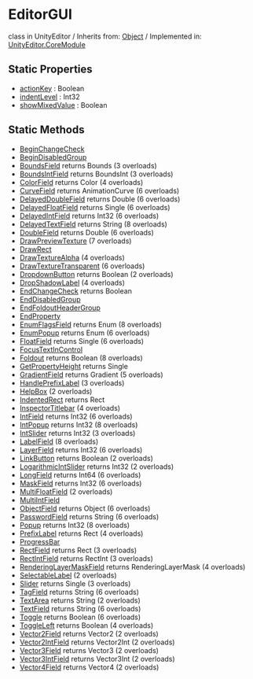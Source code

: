 # EditorGUI
class in UnityEditor
 / Inherits from: <a href="https://docs.unity3d.com/6000.0/Documentation/ScriptReference/Object.html" target="_blank">Object</a> / Implemented in: <a href="https://docs.unity3d.com/6000.0/Documentation/ScriptReference/UnityEditor.CoreModule.html" target="_blank">UnityEditor.CoreModule</a>
## Static Properties
- <a href="https://docs.unity3d.com/6000.0/Documentation/ScriptReference/EditorGUI-actionKey.html" target="_blank">actionKey</a> : Boolean
- <a href="https://docs.unity3d.com/6000.0/Documentation/ScriptReference/EditorGUI-indentLevel.html" target="_blank">indentLevel</a> : Int32
- <a href="https://docs.unity3d.com/6000.0/Documentation/ScriptReference/EditorGUI-showMixedValue.html" target="_blank">showMixedValue</a> : Boolean
## Static Methods
- <a href="https://docs.unity3d.com/6000.0/Documentation/ScriptReference/EditorGUI.BeginChangeCheck.html" target="_blank">BeginChangeCheck</a>
- <a href="https://docs.unity3d.com/6000.0/Documentation/ScriptReference/EditorGUI.BeginDisabledGroup.html" target="_blank">BeginDisabledGroup</a>
- <a href="https://docs.unity3d.com/6000.0/Documentation/ScriptReference/EditorGUI.BoundsField.html" target="_blank">BoundsField</a> returns Bounds (3 overloads)
- <a href="https://docs.unity3d.com/6000.0/Documentation/ScriptReference/EditorGUI.BoundsIntField.html" target="_blank">BoundsIntField</a> returns BoundsInt (3 overloads)
- <a href="https://docs.unity3d.com/6000.0/Documentation/ScriptReference/EditorGUI.ColorField.html" target="_blank">ColorField</a> returns Color (4 overloads)
- <a href="https://docs.unity3d.com/6000.0/Documentation/ScriptReference/EditorGUI.CurveField.html" target="_blank">CurveField</a> returns AnimationCurve (6 overloads)
- <a href="https://docs.unity3d.com/6000.0/Documentation/ScriptReference/EditorGUI.DelayedDoubleField.html" target="_blank">DelayedDoubleField</a> returns Double (6 overloads)
- <a href="https://docs.unity3d.com/6000.0/Documentation/ScriptReference/EditorGUI.DelayedFloatField.html" target="_blank">DelayedFloatField</a> returns Single (6 overloads)
- <a href="https://docs.unity3d.com/6000.0/Documentation/ScriptReference/EditorGUI.DelayedIntField.html" target="_blank">DelayedIntField</a> returns Int32 (6 overloads)
- <a href="https://docs.unity3d.com/6000.0/Documentation/ScriptReference/EditorGUI.DelayedTextField.html" target="_blank">DelayedTextField</a> returns String (8 overloads)
- <a href="https://docs.unity3d.com/6000.0/Documentation/ScriptReference/EditorGUI.DoubleField.html" target="_blank">DoubleField</a> returns Double (6 overloads)
- <a href="https://docs.unity3d.com/6000.0/Documentation/ScriptReference/EditorGUI.DrawPreviewTexture.html" target="_blank">DrawPreviewTexture</a> (7 overloads)
- <a href="https://docs.unity3d.com/6000.0/Documentation/ScriptReference/EditorGUI.DrawRect.html" target="_blank">DrawRect</a>
- <a href="https://docs.unity3d.com/6000.0/Documentation/ScriptReference/EditorGUI.DrawTextureAlpha.html" target="_blank">DrawTextureAlpha</a> (4 overloads)
- <a href="https://docs.unity3d.com/6000.0/Documentation/ScriptReference/EditorGUI.DrawTextureTransparent.html" target="_blank">DrawTextureTransparent</a> (6 overloads)
- <a href="https://docs.unity3d.com/6000.0/Documentation/ScriptReference/EditorGUI.DropdownButton.html" target="_blank">DropdownButton</a> returns Boolean (2 overloads)
- <a href="https://docs.unity3d.com/6000.0/Documentation/ScriptReference/EditorGUI.DropShadowLabel.html" target="_blank">DropShadowLabel</a> (4 overloads)
- <a href="https://docs.unity3d.com/6000.0/Documentation/ScriptReference/EditorGUI.EndChangeCheck.html" target="_blank">EndChangeCheck</a> returns Boolean
- <a href="https://docs.unity3d.com/6000.0/Documentation/ScriptReference/EditorGUI.EndDisabledGroup.html" target="_blank">EndDisabledGroup</a>
- <a href="https://docs.unity3d.com/6000.0/Documentation/ScriptReference/EditorGUI.EndFoldoutHeaderGroup.html" target="_blank">EndFoldoutHeaderGroup</a>
- <a href="https://docs.unity3d.com/6000.0/Documentation/ScriptReference/EditorGUI.EndProperty.html" target="_blank">EndProperty</a>
- <a href="https://docs.unity3d.com/6000.0/Documentation/ScriptReference/EditorGUI.EnumFlagsField.html" target="_blank">EnumFlagsField</a> returns Enum (8 overloads)
- <a href="https://docs.unity3d.com/6000.0/Documentation/ScriptReference/EditorGUI.EnumPopup.html" target="_blank">EnumPopup</a> returns Enum (6 overloads)
- <a href="https://docs.unity3d.com/6000.0/Documentation/ScriptReference/EditorGUI.FloatField.html" target="_blank">FloatField</a> returns Single (6 overloads)
- <a href="https://docs.unity3d.com/6000.0/Documentation/ScriptReference/EditorGUI.FocusTextInControl.html" target="_blank">FocusTextInControl</a>
- <a href="https://docs.unity3d.com/6000.0/Documentation/ScriptReference/EditorGUI.Foldout.html" target="_blank">Foldout</a> returns Boolean (8 overloads)
- <a href="https://docs.unity3d.com/6000.0/Documentation/ScriptReference/EditorGUI.GetPropertyHeight.html" target="_blank">GetPropertyHeight</a> returns Single
- <a href="https://docs.unity3d.com/6000.0/Documentation/ScriptReference/EditorGUI.GradientField.html" target="_blank">GradientField</a> returns Gradient (5 overloads)
- <a href="https://docs.unity3d.com/6000.0/Documentation/ScriptReference/EditorGUI.HandlePrefixLabel.html" target="_blank">HandlePrefixLabel</a> (3 overloads)
- <a href="https://docs.unity3d.com/6000.0/Documentation/ScriptReference/EditorGUI.HelpBox.html" target="_blank">HelpBox</a> (2 overloads)
- <a href="https://docs.unity3d.com/6000.0/Documentation/ScriptReference/EditorGUI.IndentedRect.html" target="_blank">IndentedRect</a> returns Rect
- <a href="https://docs.unity3d.com/6000.0/Documentation/ScriptReference/EditorGUI.InspectorTitlebar.html" target="_blank">InspectorTitlebar</a> (4 overloads)
- <a href="https://docs.unity3d.com/6000.0/Documentation/ScriptReference/EditorGUI.IntField.html" target="_blank">IntField</a> returns Int32 (6 overloads)
- <a href="https://docs.unity3d.com/6000.0/Documentation/ScriptReference/EditorGUI.IntPopup.html" target="_blank">IntPopup</a> returns Int32 (8 overloads)
- <a href="https://docs.unity3d.com/6000.0/Documentation/ScriptReference/EditorGUI.IntSlider.html" target="_blank">IntSlider</a> returns Int32 (3 overloads)
- <a href="https://docs.unity3d.com/6000.0/Documentation/ScriptReference/EditorGUI.LabelField.html" target="_blank">LabelField</a> (8 overloads)
- <a href="https://docs.unity3d.com/6000.0/Documentation/ScriptReference/EditorGUI.LayerField.html" target="_blank">LayerField</a> returns Int32 (6 overloads)
- <a href="https://docs.unity3d.com/6000.0/Documentation/ScriptReference/EditorGUI.LinkButton.html" target="_blank">LinkButton</a> returns Boolean (2 overloads)
- <a href="https://docs.unity3d.com/6000.0/Documentation/ScriptReference/EditorGUI.LogarithmicIntSlider.html" target="_blank">LogarithmicIntSlider</a> returns Int32 (2 overloads)
- <a href="https://docs.unity3d.com/6000.0/Documentation/ScriptReference/EditorGUI.LongField.html" target="_blank">LongField</a> returns Int64 (6 overloads)
- <a href="https://docs.unity3d.com/6000.0/Documentation/ScriptReference/EditorGUI.MaskField.html" target="_blank">MaskField</a> returns Int32 (6 overloads)
- <a href="https://docs.unity3d.com/6000.0/Documentation/ScriptReference/EditorGUI.MultiFloatField.html" target="_blank">MultiFloatField</a> (2 overloads)
- <a href="https://docs.unity3d.com/6000.0/Documentation/ScriptReference/EditorGUI.MultiIntField.html" target="_blank">MultiIntField</a>
- <a href="https://docs.unity3d.com/6000.0/Documentation/ScriptReference/EditorGUI.ObjectField.html" target="_blank">ObjectField</a> returns Object (6 overloads)
- <a href="https://docs.unity3d.com/6000.0/Documentation/ScriptReference/EditorGUI.PasswordField.html" target="_blank">PasswordField</a> returns String (6 overloads)
- <a href="https://docs.unity3d.com/6000.0/Documentation/ScriptReference/EditorGUI.Popup.html" target="_blank">Popup</a> returns Int32 (8 overloads)
- <a href="https://docs.unity3d.com/6000.0/Documentation/ScriptReference/EditorGUI.PrefixLabel.html" target="_blank">PrefixLabel</a> returns Rect (4 overloads)
- <a href="https://docs.unity3d.com/6000.0/Documentation/ScriptReference/EditorGUI.ProgressBar.html" target="_blank">ProgressBar</a>
- <a href="https://docs.unity3d.com/6000.0/Documentation/ScriptReference/EditorGUI.RectField.html" target="_blank">RectField</a> returns Rect (3 overloads)
- <a href="https://docs.unity3d.com/6000.0/Documentation/ScriptReference/EditorGUI.RectIntField.html" target="_blank">RectIntField</a> returns RectInt (3 overloads)
- <a href="https://docs.unity3d.com/6000.0/Documentation/ScriptReference/EditorGUI.RenderingLayerMaskField.html" target="_blank">RenderingLayerMaskField</a> returns RenderingLayerMask (4 overloads)
- <a href="https://docs.unity3d.com/6000.0/Documentation/ScriptReference/EditorGUI.SelectableLabel.html" target="_blank">SelectableLabel</a> (2 overloads)
- <a href="https://docs.unity3d.com/6000.0/Documentation/ScriptReference/EditorGUI.Slider.html" target="_blank">Slider</a> returns Single (3 overloads)
- <a href="https://docs.unity3d.com/6000.0/Documentation/ScriptReference/EditorGUI.TagField.html" target="_blank">TagField</a> returns String (6 overloads)
- <a href="https://docs.unity3d.com/6000.0/Documentation/ScriptReference/EditorGUI.TextArea.html" target="_blank">TextArea</a> returns String (2 overloads)
- <a href="https://docs.unity3d.com/6000.0/Documentation/ScriptReference/EditorGUI.TextField.html" target="_blank">TextField</a> returns String (6 overloads)
- <a href="https://docs.unity3d.com/6000.0/Documentation/ScriptReference/EditorGUI.Toggle.html" target="_blank">Toggle</a> returns Boolean (6 overloads)
- <a href="https://docs.unity3d.com/6000.0/Documentation/ScriptReference/EditorGUI.ToggleLeft.html" target="_blank">ToggleLeft</a> returns Boolean (4 overloads)
- <a href="https://docs.unity3d.com/6000.0/Documentation/ScriptReference/EditorGUI.Vector2Field.html" target="_blank">Vector2Field</a> returns Vector2 (2 overloads)
- <a href="https://docs.unity3d.com/6000.0/Documentation/ScriptReference/EditorGUI.Vector2IntField.html" target="_blank">Vector2IntField</a> returns Vector2Int (2 overloads)
- <a href="https://docs.unity3d.com/6000.0/Documentation/ScriptReference/EditorGUI.Vector3Field.html" target="_blank">Vector3Field</a> returns Vector3 (2 overloads)
- <a href="https://docs.unity3d.com/6000.0/Documentation/ScriptReference/EditorGUI.Vector3IntField.html" target="_blank">Vector3IntField</a> returns Vector3Int (2 overloads)
- <a href="https://docs.unity3d.com/6000.0/Documentation/ScriptReference/EditorGUI.Vector4Field.html" target="_blank">Vector4Field</a> returns Vector4 (2 overloads)
